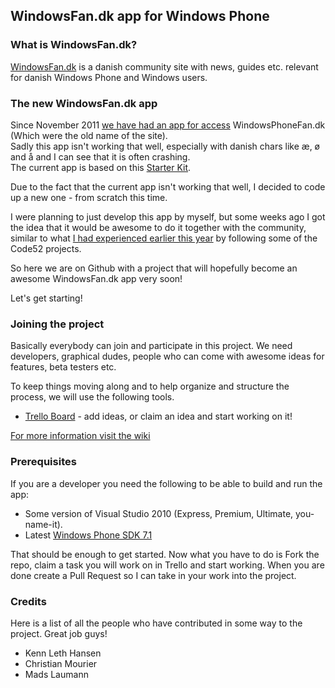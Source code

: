 ## WindowsFan.dk app for Windows Phone

### What is WindowsFan.dk?
[WindowsFan.dk](http://www.windowsfan.dk/) is a danish community site with news, guides etc. relevant for danish Windows Phone and Windows users.


### The new WindowsFan.dk app
Since November 2011 [we have had an app for access](http://www.windowsphone.com/da-dk/apps/e0b8225e-3a1c-4831-a2d6-8ef11bea9b76) WindowsPhoneFan.dk (Which were the old name of the site).   
Sadly this app isn't working that well, especially with danish chars like æ, ø and å and I can see that it is often crashing.   
The current app is based on this [Starter Kit](https://github.com/ChrisKoenig/Windows-Phone-Starter-Kit-for-WordPress).

Due to the fact that the current app isn't working that well, I decided to code up a new one - from scratch this time.   

I were planning to just develop this app by myself, but some weeks ago I got the idea that it would be awesome to do it together with the community, similar to what [I had experienced earlier this year](http://www.laumania.net/post/2012/04/07/Code52-social-coding-and-DVCS.aspx) by following some of the Code52 projects.

So here we are on Github with a project that will hopefully become an awesome WindowsFan.dk app very soon!

Let's get starting!

### Joining the project
Basically everybody can join and participate in this project. We need developers, graphical dudes, people who can come with awesome ideas for features, beta testers etc.  

To keep things moving along and to help organize and structure the process, we will use the following tools.

* [Trello Board](https://trello.com/board/windowsfan-dk-app/5008483f1b92f0641b4380ec) - add ideas, or claim an idea and start working on it!

[For more information visit the wiki](https://github.com/Laumania/WindowsFan.dk-app/wiki)

### Prerequisites
If you are a developer you need the following to be able to build and run the app:

* Some version of Visual Studio 2010 (Express, Premium, Ultimate, you-name-it).
* Latest [Windows Phone SDK 7.1](http://create.msdn.com/en-us/resources/downloads)

That should be enough to get started. Now what you have to do is Fork the repo, claim a task you will work on in Trello and start working. When you are done create a Pull Request so I can take in your work into the project.


### Credits
Here is a list of all the people who have contributed in some way to the project. Great job guys!
* Kenn Leth Hansen
* Christian Mourier
* Mads Laumann